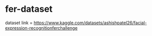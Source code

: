 # fer-dataset

dataset link = https://www.kaggle.com/datasets/ashishpatel26/facial-expression-recognitionferchallenge
